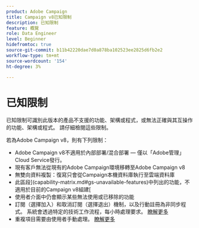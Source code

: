 ```yaml
---
product: Adobe Campaign
title: Campaign v8已知限制
description: 已知限制
feature: 概覽
role: Data Engineer
level: Beginner
hidefromtoc: true
source-git-commit: b11b42220dae7d0a878ba102523ee2825d6fb2e2
workflow-type: tm+mt
source-wordcount: '154'
ht-degree: 3%

---
```


# 已知限制

已知限制可識別此版本的產品不支援的功能、架構或程式，或無法正確與其互操作的功能、架構或程式。 請仔細檢閱這些限制。

若為Adobe Campaign v8，則有下列限制：

* Adobe Campaign v8不適用於內部部署/混合部署 — 僅以「Adobe管理」Cloud Service發行。
* 現有客戶無法從現有的Adobe Campaign環境移轉至Adobe Campaign v8
* 無雙向資料複製：復寫只會從Campaign本機資料庫執行至雲端資料庫
* 此區段](capability-matrix.md#gs-unavailable-features)中列出的功能，不適用於目前的Campaign v8組建[
* 使用者介面中仍會顯示某些無法使用或已移除的功能
* 訂閱（選擇加入）和取消訂閱（選擇退出）機制，以及行動註冊為非同步程式。 系統會透過特定的技術工作流程，每小時處理要求。 [瞭解更多](../config/replication.md#tech-wf)
* 重複項目需要由使用者手動處理。 [瞭解更多](../dev/keys.md)
